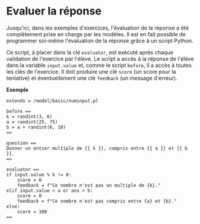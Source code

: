 # Evaluer la réponse

Jusqu'ici, dans les exemples d'exercices, l'évaluation de la réponse a été complètement prise en charge par les modèles. Il est en fait possible de programmer soi-même l'évaluation de la réponse grâce à un script Python.

Ce script, à placer dans la clé `evaluator`, est exécuté après chaque validation de l'exercice par l'élève. Le script a accès à la réponse de l'élève dans la variable `input.value` et, comme le script `before`, il a accès à toutes les clés de l'exercice. Il doit produire une clé `score` (un score pour la tentative) et éventuellement une clé `feedback` (un message d'erreur).

**Exemple**

```
extends = /model/basic/numinput.pl

before ==
k = randint(3, 6)
a = randint(25, 75)
b = a + randint(6, 10)
==

question ==
Donner un entier multiple de {{ k }}, compris entre {{ a }} et {{ b }}.
==

evaluator ==
if input.value % k != 0:
    score = 0
    feedback = f"Ce nombre n'est pas un multiple de {k}."
elif input.value < a or ans > b:
    score = 0
    feedback = f"Ce nombre n'est pas compris entre {a} et {b}."
else:
    score = 100
==
```

